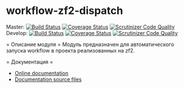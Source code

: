 # workflow-zf2-dispatch

Master:
[![Build Status](https://secure.travis-ci.org/old-town/workflow-zf2-dispatch.svg?branch=master)](https://secure.travis-ci.org/old-town/workflow-zf2-dispatch)
[![Coverage Status](https://coveralls.io/repos/github/old-town/workflow-zf2-dispatch/badge.svg?branch=master)](https://coveralls.io/github/old-town/workflow-zf2-dispatch?branch=master)
[![Scrutinizer Code Quality](https://scrutinizer-ci.com/g/old-town/workflow-zf2-dispatch/badges/quality-score.png?b=master)](https://scrutinizer-ci.com/g/old-town/workflow-zf2-dispatch/?branch=master)
Develop:
[![Build Status](https://secure.travis-ci.org/old-town/workflow-zf2-dispatch.svg?branch=dev)](https://secure.travis-ci.org/old-town/workflow-zf2-dispatch)
[![Coverage Status](https://coveralls.io/repos/github/old-town/workflow-zf2-dispatch/badge.svg?branch=dev)](https://coveralls.io/github/old-town/workflow-zf2-dispatch?branch=dev)
[![Scrutinizer Code Quality](https://scrutinizer-ci.com/g/old-town/workflow-zf2-dispatch/badges/quality-score.png?b=dev)](https://scrutinizer-ci.com/g/old-town/workflow-zf2-dispatch/?branch=dev)

= Описание модуля =
Модуль предназначен для автоматического запуска workflow в проекта реализованных на zf2. 

= Документация =
- [Online documentation](http://workflow-zf2-dispatch.readthedocs.org/ru/dev/)
- [Documentation source files](doc/book/ru/)


